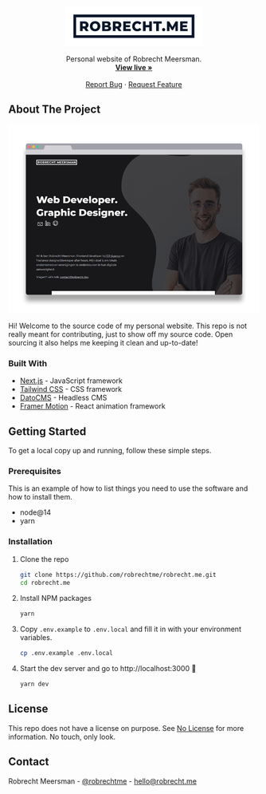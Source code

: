 <div id="top"></div>

<!-- PROJECT LOGO -->
<br />
<div align="center">
  <a href="https://robrecht.me">
    <img src="images/logo.png" alt="robrecht.me" height="80">
  </a>

  <p align="center">
    Personal website of Robrecht Meersman.
    <br />
    <a href="https://robrecht.me"><strong>View live »</strong></a>
    <br />
    <br />
    <a href="https://github.com/robrechtme/robrecht.me/issues">Report Bug</a>
    ·
    <a href="https://github.com/robrechtme/robrecht.me/issues">Request Feature</a>
  </p>
</div>

<!-- ABOUT THE PROJECT -->

## About The Project

[![robrecht.me personal website screenshot][product-screenshot]](https://robrecht.me)

Hi! Welcome to the source code of my personal website. This repo is not really meant for contributing, just to show off my source code. Open sourcing it also helps me keeping it clean and up-to-date!

### Built With

- [Next.js](https://nextjs.org/) - JavaScript framework
- [Tailwind CSS](https://tailwindcss.com/) - CSS framework
- [DatoCMS](https://www.datocms.com/) - Headless CMS
- [Framer Motion](https://www.framer.com/motion/) - React animation framework

<!-- GETTING STARTED -->

## Getting Started

To get a local copy up and running, follow these simple steps.

### Prerequisites

This is an example of how to list things you need to use the software and how to install them.

- node@14
- yarn

### Installation

1. Clone the repo
   ```sh
   git clone https://github.com/robrechtme/robrecht.me.git
   cd robrecht.me
   ```
2. Install NPM packages
   ```sh
   yarn
   ```
3. Copy `.env.example` to `.env.local` and fill it in with your environment variables.
   ```sh
   cp .env.example .env.local
   ```
4. Start the dev server and go to http://localhost:3000 🎉
   ```sh
   yarn dev
   ```

<!-- LICENSE -->

## License

This repo does not have a license on purpose. See [No License](https://choosealicense.com/no-permission/) for more information. No touch, only look.

<!-- CONTACT -->

## Contact

Robrecht Meersman - [@robrechtme](https://twitter.com/robrechtme) - hello@robrecht.me

<!-- MARKDOWN LINKS & IMAGES -->
<!-- https://www.markdownguide.org/basic-syntax/#reference-style-links -->

[contributors-shield]: https://img.shields.io/github/contributors/robrechtme/robrecht.me.svg?style=for-the-badge
[contributors-url]: https://github.com/robrechtme/robrecht.me/graphs/contributors
[forks-shield]: https://img.shields.io/github/forks/robrechtme/robrecht.me.svg?style=for-the-badge
[forks-url]: https://github.com/robrechtme/robrecht.me/network/members
[stars-shield]: https://img.shields.io/github/stars/robrechtme/robrecht.me.svg?style=for-the-badge
[stars-url]: https://github.com/robrechtme/robrecht.me/stargazers
[issues-shield]: https://img.shields.io/github/issues/robrechtme/robrecht.me.svg?style=for-the-badge
[issues-url]: https://github.com/robrechtme/robrecht.me/issues
[linkedin-shield]: https://img.shields.io/badge/-LinkedIn-black.svg?style=for-the-badge&logo=linkedin&colorB=555
[linkedin-url]: https://linkedin.com/in/robrechtme
[product-screenshot]: images/screenshot.png
